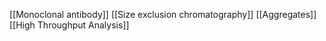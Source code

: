 [[Monoclonal antibody]]
[[Size exclusion chromatography]]
[[Aggregates]]
[[High Throughput Analysis]]
